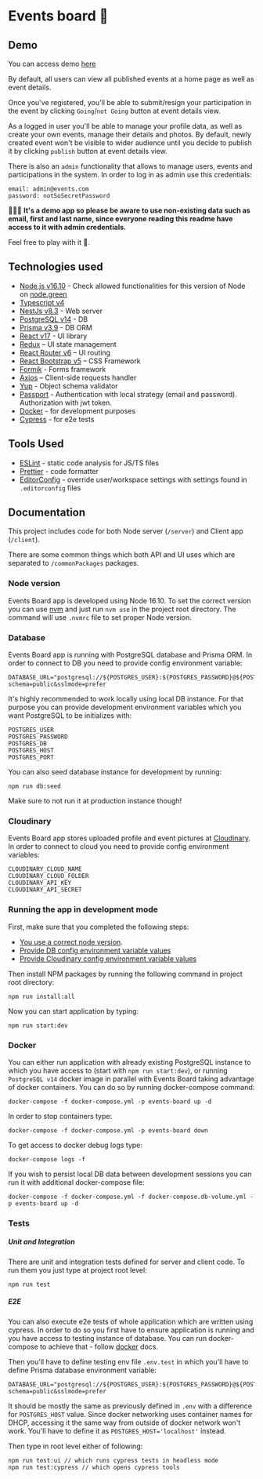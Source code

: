 # Events board 📆

## Demo

You can access demo [here](https://events-board-app.fly.dev/)

By default, all users can view all published events at a home page as well as event details.

Once you've registered, you'll be able to submit/resign your participation in the event by clicking `Going`/`not Going` button at event details view. 

As a logged in user you'll be able to manage your profile data, as well as create your own events, manage their details and photos. By default, newly created event won't be visible to wider audience until you decide to publish it by clicking `publish` button at event details view.


There is also an `admin` functionality that allows to manage users, events and participations in the system. In order to log in as admin use this credentials:

```
email: admin@events.com
password: notSoSecretPassword
```

🚨🚨🚨
**It's a demo app so please be aware to use non-existing data such as email, first and last name, since everyone reading this readme have access to it with admin credentials.**

Feel free to play with it 🙏.

## Technologies used
- [Node.js v16.10](https://nodejs.org) - Check allowed functionalities for this version of Node on [node.green](http://node.green/)
- [Typescript v4](https://www.typescriptlang.org/)
- [NestJs v8.3](https://nestjs.com/) -  Web server
- [PostgreSQL v14](https://www.postgresql.org/) - DB
- [Prisma v3.9](https://www.prisma.io/) - DB ORM
- [React v17](https://reactjs.org/) - UI library
- [Redux](http://redux.js.org/docs/basics/UsageWithReact.html) – UI state management
- [React Router v6](https://reactrouter.com/docs/en/v6) –  UI routing
- [React Bootstrap v5](https://react-bootstrap.github.io/) – CSS Framework
- [Formik](https://formik.org/) - Forms framework
- [Axios](https://github.com/axios/axios) – Client-side requests handler
- [Yup](https://github.com/jquense/yup) - Object schema validator
- [Passport](http://www.passportjs.org/) - Authentication with local strategy (email and password). Authorization with jwt token.
- [Docker](https://docker.com) - for development purposes
- [Cypress](https://www.cypress.io/) - for e2e tests

## Tools Used

- [ESLint](https://eslint.org/) - static code analysis for JS/TS files
- [Prettier](https://prettier.io/) - code formatter
- [EditorConfig](https://marketplace.visualstudio.com/items?itemName=EditorConfig.EditorConfig) - override user/workspace settings with settings found in `.editorconfig` files

## Documentation

This project includes code for both Node server (`/server`) and Client app (`/client`).

There are some common things which both API and UI uses which are separated to `/commonPackages` packages.

### Node version

Events Board app is developed using Node 16.10. To set the correct version you can use [nvm](https://github.com/creationix/nvm) and just run `nvm use` in the project root directory. The command will use `.nvmrc` file to set proper Node version.

### Database

Events Board app is running with PostgreSQL database and Prisma ORM. In order to connect to DB you need to provide config environment variable:

```
DATABASE_URL="postgresql://${POSTGRES_USER}:${POSTGRES_PASSWORD}@${POSTGRES_HOST}:${POSTGRES_PORT}/${POSTGRES_DB}?schema=public&sslmode=prefer

```

It's highly recommended to work locally using local DB instance. For that purpose you can provide development environment variables which you want PostgreSQL to be initializes with:

```
POSTGRES_USER
POSTGRES_PASSWORD
POSTGRES_DB
POSTGRES_HOST
POSTGRES_PORT
```

You can also seed database instance for development by running:
```
npm run db:seed
```
Make sure to not run it at production instance though!

### Cloudinary

Events Board app stores uploaded profile and event pictures at [Cloudinary](https://cloudinary.com/). In order to connect to cloud you need to provide config environment variables:

```
CLOUDINARY_CLOUD_NAME
CLOUDINARY_CLOUD_FOLDER
CLOUDINARY_API_KEY
CLOUDINARY_API_SECRET
```

### Running the app in development mode

First, make sure that you completed the following steps:
- [You use a correct node version](#node-version).
- [Provide DB config environment variable values](#database)
- [Provide Cloudinary config environment variable values](#cloudinary)

Then install NPM packages by running the following command in project root directory:
```
npm run install:all
```

Now you can start application by typing:

```
npm run start:dev
```

### Docker

You can either run application with already existing PostgreSQL instance to which you have access to (start with `npm run start:dev`), or running `PostgreSQL v14` docker image in parallel with Events Board taking advantage of docker containers. 
You can do so by running docker-compose command:

```
docker-compose -f docker-compose.yml -p events-board up -d
```

In order to stop containers type:

```
docker-compose -f docker-compose.yml -p events-board down
```

To get access to docker debug logs type:

```
docker-compose logs -f
```

If you wish to persist local DB data between development sessions you can run it with additional docker-compose file:

```
docker-compose -f docker-compose.yml -f docker-compose.db-volume.yml -p events-board up -d
```

### Tests

##### Unit and Integration

There are unit and integration tests defined for server and client code.
To run them you just type at project root level:

```
npm run test
```

##### E2E

You can also execute e2e tests of whole application which are written using cypress. In order to do so you first have to ensure application is running and you have access to testing instance of database. You can run docker-compose to achieve that - follow [docker](#docker) docs.

Then you'll have to define testing env file `.env.test` in which you'll have to define Prisma database environment variable:

```
DATABASE_URL="postgresql://${POSTGRES_USER}:${POSTGRES_PASSWORD}@${POSTGRES_HOST}:${POSTGRES_PORT}/${POSTGRES_DB}?schema=public&sslmode=prefer

```

It should be mostly the same as previously defined in `.env` with a difference for `POSTGRES_HOST` value. Since docker networking uses container names for DHCP, accessing it the same way from outside of docker network won't work. You'll have to define it as `POSTGRES_HOST='localhost'` instead.

Then type in root level either of following:
```
npm run test:ui // which runs cypress tests in headless mode
npm run test:cypress // which opens cypress tools
```
